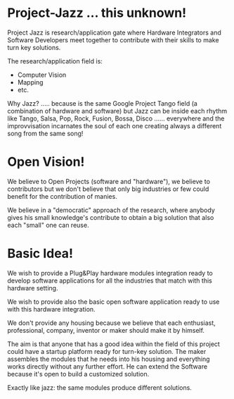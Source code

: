 # Project-Jazz ... this unknown!
Project Jazz is research/application gate where Hardware Integrators and Software Developers meet together to contribute with their skills to make turn key solutions.

The research/application field is:
- Computer Vision
- Mapping
- etc.

Why Jazz? ..... because is the same Google Project Tango field (a combination of hardware and software) but Jazz can be inside each rhythm like Tango, Salsa, Pop, Rock, Fusion, Bossa, Disco ...... everywhere and the improvvisation incarnates the soul of each one creating always a different song from the same song! 

# Open Vision!
We believe to Open Projects (software and "hardware"), we believe to contributors but we don't believe that only big industries or few could benefit for the contribution of manies.

We believe in a "democratic" approach of the research, where anybody gives his small knowledge's contribute to obtain a big solution that also each "small" one can reuse.

# Basic Idea!
We wish to provide a Plug&Play hardware modules integration ready to develop software applications for all the industries that match with this hardware setting.

We wish to provide also the basic open software application ready to use with this hardware integration.

We don't provide any housing because we believe that each enthusiast, professional, company, inventor or maker should make it by himself.

The aim is that anyone that has a good idea within the field of this project could have a startup platform ready for turn-key solution. The maker assembles the modules that he needs into his housing and everything works directly without any further effort. He can extend the Software because it's open to build a customized solution.

Exactly like jazz: the same modules produce different solutions.

